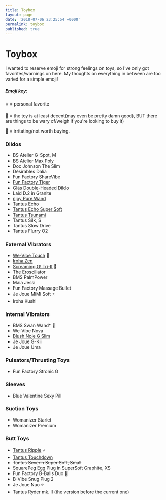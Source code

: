```yaml
---
title: Toybox
layout: page
date: '2018-07-06 23:25:54 +0000'
permalink: toybox
published: true
---
```


# Toybox

I wanted to reserve emoji for strong feelings on toys, so I've only got favorites/warnings on here. My thoughts on everything in between are too varied for a simple emoji!

##### Emoji key: 

⭐️ = personal favorite

🚧 = the toy is at least decent(may even be pretty damn good), BUT there are things to be wary of/weigh if you're looking to buy it)

🚮 = irritating/not worth buying. 



### Dildos

- BS Atelier G-Spot, M
- BS Atelier Max Poly
- Doc Johnson The Slim
- Désirables Dalia
- Fun Factory ShareVibe
- [Fun Factory Tiger](https://www.solochro.me/posts/fun-factory-tiger)
- Gläs Double-Headed Dildo
- Laid D.2 in Granite
- [njoy Pure Wand](https://www.solochro.me/posts/njoy-pure-wand)
- [Tantus Echo](https://www.solochro.me/posts/tantus-echo)
- [Tantus Echo Super Soft](https://www.solochro.me/posts/tantus-echo)
- [Tantus Tsunami](https://www.solochro.me/posts/tantus-tsunami)
- Tantus Silk, S
- Tantus Slow Drive
- Tantus Flurry O2

### External Vibrators
- [We-Vibe Touch](https://www.solochro.me/posts/we-vibe-touch) 🚧
- [Iroha Zen](https://www.solochro.me/posts/iroha-zen)
- [Screaming O! Tri-It](http://www.solochro.me/posts/tri-it) 🚮
- The Eroscillator
- BMS PalmPower
- Maia Jessi
- Fun Factory Massage Bullet
- Je Joue MiMi Soft ⭐️
- Iroha Kushi

### Internal Vibrators

- BMS Swan Wand* 🚧
- We-Vibe Nova
- [Blush Noje G Slim](https://www.solochro.me/posts/noje-g-slim) 
- Je Joue G-Kii 
- Je Joue Uma

### Pulsators/Thrusting Toys

- Fun Factory Stronic G

### Sleeves

- Blue Valentine Sexy Pill

### Suction Toys

- Womanizer Starlet
- Womanizer Premium

### Butt Toys
- [Tantus Ripple](http://www.solochro.me/posts/tantus-ripple) ⭐️
- [Tantus Touchdown](http://www.solochro.me/posts/tantus-touchdown) 
- ~~Tantus Severin Super Soft, Small~~
- SquarePeg Egg Plug in SuperSoft Graphite, XS 
- Fun Factory B-Balls Duo 🚧
- B-Vibe Snug Plug 2 
- Je Joue Nuo ⭐️
- Tantus Ryder mk. II (the version before the current one)